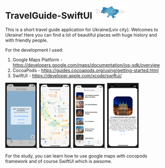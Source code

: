 # TravelGuide-SwiftUI <img src="image/logo.png" width="100">

This is a short travel guide application for Ukraine(Lviv city).  Welcomes to Ukraine! Here you can find a lot of beautiful places with huge history and with friendly people.

For the development I used: 

   1. Google Maps Platform - https://developers.google.com/maps/documentation/ios-sdk/overview
   2. CocoaPods - https://guides.cocoapods.org/using/getting-started.html
   3. SwiftUI - https://developer.apple.com/xcode/swiftui/
   
   <img src="image/2.png" width="100">,   <img src="image/3.png" width="100">, <img src="image/4.png" width="100">, <img src="image/5.png" width="100">
   
For the study, you can learn how to use google maps with cocopods framework and of course SwiftUI which is awsome.
